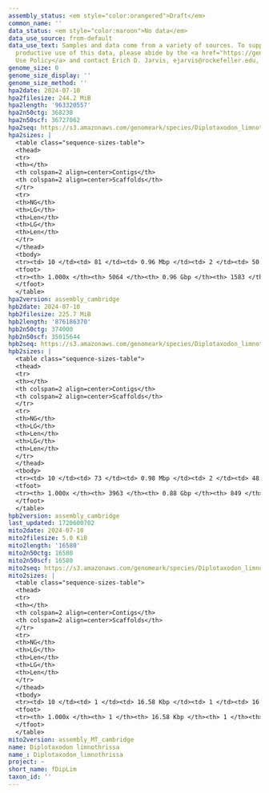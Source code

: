 ```yaml
---
assembly_status: <em style="color:orangered">Draft</em>
common_name: ''
data_status: <em style="color:maroon">No data</em>
data_use_source: from-default
data_use_text: Samples and data come from a variety of sources. To support fair and
  productive use of this data, please abide by the <a href="https://genome10k.soe.ucsc.edu/data-use-policies/">Data
  Use Policy</a> and contact Erich D. Jarvis, ejarvis@rockefeller.edu, with any questions.
genome_size: 0
genome_size_display: ''
genome_size_method: ''
hpa2date: 2024-07-10
hpa2filesize: 244.2 MiB
hpa2length: '963320557'
hpa2n50ctg: 368238
hpa2n50scf: 36727062
hpa2seq: https://s3.amazonaws.com/genomeark/species/Diplotaxodon_limnothrissa/fDipLim2/assembly_cambridge/fDipLim2.hap1.asm.20240710.fasta.gz
hpa2sizes: |
  <table class="sequence-sizes-table">
  <thead>
  <tr>
  <th></th>
  <th colspan=2 align=center>Contigs</th>
  <th colspan=2 align=center>Scaffolds</th>
  </tr>
  <tr>
  <th>NG</th>
  <th>LG</th>
  <th>Len</th>
  <th>LG</th>
  <th>Len</th>
  </tr>
  </thead>
  <tbody>
  <tr><td> 10 </td><td> 81 </td><td> 0.96 Mbp </td><td> 2 </td><td> 50.15 Mbp </td></tr><tr><td> 20 </td><td> 201 </td><td> 0.70 Mbp </td><td> 4 </td><td> 43.11 Mbp </td></tr><tr><td> 30 </td><td> 356 </td><td> 0.56 Mbp </td><td> 6 </td><td> 42.12 Mbp </td></tr><tr><td> 40 </td><td> 549 </td><td> 453.03 Kbp </td><td> 9 </td><td> 38.27 Mbp </td></tr><tr style="background-color:#cccccc;"><td> 50 </td><td> 784 </td><td style="background-color:#ff8888;"> 368.24 Kbp </td><td> 11 </td><td style="background-color:#88ff88;"> 36.73 Mbp </td></tr><tr><td> 60 </td><td> 1081 </td><td> 294.19 Kbp </td><td> 14 </td><td> 36.37 Mbp </td></tr><tr><td> 70 </td><td> 1453 </td><td> 226.43 Kbp </td><td> 17 </td><td> 34.31 Mbp </td></tr><tr><td> 80 </td><td> 1953 </td><td> 162.19 Kbp </td><td> 20 </td><td> 31.75 Mbp </td></tr><tr><td> 90 </td><td> 2706 </td><td> 97.23 Kbp </td><td> 23 </td><td> 6.83 Mbp </td></tr><tr><td> 100 </td><td> 5064 </td><td> 1.00 Kbp </td><td> 1583 </td><td> 1.00 Kbp </td></tr></tbody>
  <tfoot>
  <tr><th> 1.000x </th><th> 5064 </th><th> 0.96 Gbp </th><th> 1583 </th><th> 0.96 Gbp </th></tr>
  </tfoot>
  </table>
hpa2version: assembly_cambridge
hpb2date: 2024-07-10
hpb2filesize: 225.7 MiB
hpb2length: '876186370'
hpb2n50ctg: 374000
hpb2n50scf: 35015644
hpb2seq: https://s3.amazonaws.com/genomeark/species/Diplotaxodon_limnothrissa/fDipLim2/assembly_cambridge/fDipLim2.hap2.asm.20240710.fasta.gz
hpb2sizes: |
  <table class="sequence-sizes-table">
  <thead>
  <tr>
  <th></th>
  <th colspan=2 align=center>Contigs</th>
  <th colspan=2 align=center>Scaffolds</th>
  </tr>
  <tr>
  <th>NG</th>
  <th>LG</th>
  <th>Len</th>
  <th>LG</th>
  <th>Len</th>
  </tr>
  </thead>
  <tbody>
  <tr><td> 10 </td><td> 73 </td><td> 0.98 Mbp </td><td> 2 </td><td> 48.71 Mbp </td></tr><tr><td> 20 </td><td> 179 </td><td> 0.72 Mbp </td><td> 4 </td><td> 40.08 Mbp </td></tr><tr><td> 30 </td><td> 315 </td><td> 0.57 Mbp </td><td> 7 </td><td> 37.04 Mbp </td></tr><tr><td> 40 </td><td> 487 </td><td> 457.09 Kbp </td><td> 9 </td><td> 36.17 Mbp </td></tr><tr style="background-color:#cccccc;"><td> 50 </td><td> 699 </td><td style="background-color:#ff8888;"> 374.00 Kbp </td><td> 12 </td><td style="background-color:#88ff88;"> 35.02 Mbp </td></tr><tr><td> 60 </td><td> 957 </td><td> 304.48 Kbp </td><td> 14 </td><td> 33.02 Mbp </td></tr><tr><td> 70 </td><td> 1276 </td><td> 241.48 Kbp </td><td> 17 </td><td> 31.92 Mbp </td></tr><tr><td> 80 </td><td> 1692 </td><td> 180.71 Kbp </td><td> 20 </td><td> 28.64 Mbp </td></tr><tr><td> 90 </td><td> 2302 </td><td> 111.32 Kbp </td><td> 23 </td><td> 11.47 Mbp </td></tr><tr><td> 100 </td><td> 3963 </td><td> 1.00 Kbp </td><td> 849 </td><td> 1.00 Kbp </td></tr></tbody>
  <tfoot>
  <tr><th> 1.000x </th><th> 3963 </th><th> 0.88 Gbp </th><th> 849 </th><th> 0.88 Gbp </th></tr>
  </tfoot>
  </table>
hpb2version: assembly_cambridge
last_updated: 1720600702
mito2date: 2024-07-10
mito2filesize: 5.0 KiB
mito2length: '16580'
mito2n50ctg: 16580
mito2n50scf: 16580
mito2seq: https://s3.amazonaws.com/genomeark/species/Diplotaxodon_limnothrissa/fDipLim2/assembly_MT_cambridge/fDipLim2.MT.20240710.fasta.gz
mito2sizes: |
  <table class="sequence-sizes-table">
  <thead>
  <tr>
  <th></th>
  <th colspan=2 align=center>Contigs</th>
  <th colspan=2 align=center>Scaffolds</th>
  </tr>
  <tr>
  <th>NG</th>
  <th>LG</th>
  <th>Len</th>
  <th>LG</th>
  <th>Len</th>
  </tr>
  </thead>
  <tbody>
  <tr><td> 10 </td><td> 1 </td><td> 16.58 Kbp </td><td> 1 </td><td> 16.58 Kbp </td></tr><tr><td> 20 </td><td> 1 </td><td> 16.58 Kbp </td><td> 1 </td><td> 16.58 Kbp </td></tr><tr><td> 30 </td><td> 1 </td><td> 16.58 Kbp </td><td> 1 </td><td> 16.58 Kbp </td></tr><tr><td> 40 </td><td> 1 </td><td> 16.58 Kbp </td><td> 1 </td><td> 16.58 Kbp </td></tr><tr style="background-color:#cccccc;"><td> 50 </td><td> 1 </td><td style="background-color:#ff8888;"> 16.58 Kbp </td><td> 1 </td><td style="background-color:#ff8888;"> 16.58 Kbp </td></tr><tr><td> 60 </td><td> 1 </td><td> 16.58 Kbp </td><td> 1 </td><td> 16.58 Kbp </td></tr><tr><td> 70 </td><td> 1 </td><td> 16.58 Kbp </td><td> 1 </td><td> 16.58 Kbp </td></tr><tr><td> 80 </td><td> 1 </td><td> 16.58 Kbp </td><td> 1 </td><td> 16.58 Kbp </td></tr><tr><td> 90 </td><td> 1 </td><td> 16.58 Kbp </td><td> 1 </td><td> 16.58 Kbp </td></tr><tr><td> 100 </td><td> 1 </td><td> 16.58 Kbp </td><td> 1 </td><td> 16.58 Kbp </td></tr></tbody>
  <tfoot>
  <tr><th> 1.000x </th><th> 1 </th><th> 16.58 Kbp </th><th> 1 </th><th> 16.58 Kbp </th></tr>
  </tfoot>
  </table>
mito2version: assembly_MT_cambridge
name: Diplotaxodon limnothrissa
name_: Diplotaxodon_limnothrissa
project: ~
short_name: fDipLim
taxon_id: ''
---
```

